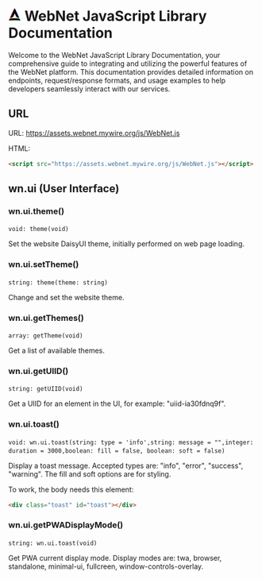# <img src="https://raw.githubusercontent.com/webnet-mywire-org/docs/refs/heads/master/image/favicon.svg" alt="Logo" width="26px" /> WebNet JavaScript Library Documentation  

Welcome to the WebNet JavaScript Library Documentation, your comprehensive guide to integrating and utilizing the powerful features of the WebNet platform. This documentation provides detailed information on endpoints, request/response formats, and usage examples to help developers seamlessly interact with our services.


## URL

URL: https://assets.webnet.mywire.org/js/WebNet.js

HTML:
```html
<script src="https://assets.webnet.mywire.org/js/WebNet.js"></script>
```

## wn.ui (User Interface) 

### wn.ui.theme()

```void: theme(void)```

Set the website DaisyUI theme, initially performed on web page loading.

### wn.ui.setTheme()

```string: theme(theme: string) ```

Change and set the website theme.

### wn.ui.getThemes()

```array: getTheme(void) ```

Get a list of available themes.

### wn.ui.getUIID()

```string: getUIID(void)```

Get a UIID for an element in the UI, for example: "uiid-ia30fdnq9f".

### wn.ui.toast()

```void: wn.ui.toast(string: type = 'info',string: message = "",integer: duration = 3000,boolean: fill = false, boolean: soft = false)```

Display a toast message. Accepted types are: "info", "error", "success", "warning". The fill and soft options are for styling.

To work, the body needs this element:
```html
<div class="toast" id="toast"></div>
```

### wn.ui.getPWADisplayMode()

```string: wn.ui.toast(void)```

Get PWA current display mode. Display modes are: twa, browser, standalone, minimal-ui, fullcreen, window-controls-overlay. 
